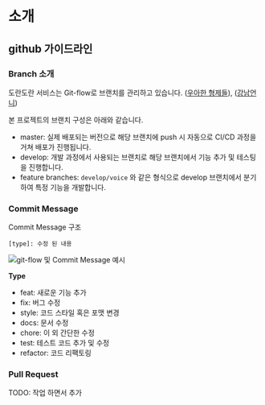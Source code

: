 # 소개

## github 가이드라인

### Branch 소개

도란도란 서비스는 Git-flow로 브랜치를 관리하고 있습니다. ([우아한 형제들](https://techblog.woowahan.com/2553/)), ([강남언니](https://blog.gangnamunni.com/post/understanding_git_flow/))

본 프로젝트의 브랜치 구성은 아래와 같습니다.
- master: 실제 배포되는 버전으로 해당 브랜치에 push 시 자동으로 CI/CD 과정을 거쳐 배포가 진행됩니다.
- develop: 개발 과정에서 사용되는 브랜치로 해당 브랜치에서 기능 추가 및 테스팅을 진행합니다.
- feature branches: `develop/voice` 와 같은 형식으로 develop 브랜치에서 분기하여 특정 기능을 개발합니다.

### Commit Message

Commit Message 구조
```
[type]: 수정 된 내용
```

![git-flow 및 Commit Message 예시](https://user-images.githubusercontent.com/45455072/128326228-97ac8d03-968f-4742-be31-a80597b611a9.png)


**Type**

- feat: 새로운 기능 추가
- fix: 버그 수정
- style: 코드 스타일 혹은 포맷 변경
- docs: 문서 수정
- chore: 이 외 간단한 수정
- test: 테스트 코드 추가 및 수정
- refactor: 코드 리팩토링

### Pull Request

TODO: 작업 하면서 추가